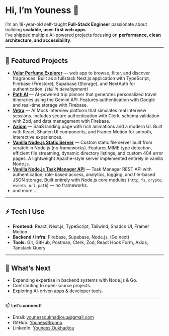 # Hi, I’m Youness 👋  

I’m an 18-year-old self-taught **Full-Stack Engineer** passionate about building **scalable, user-first web apps**.  
I’ve shipped multiple AI-powered projects focusing on **performance, clean architecture, and accessibility**.  

---

## 🚀 Featured Projects  

- **[Velar Perfume Explorer](https://github.com/YounessBrunno/Velar-Perfume-explorer)** — web app to browse, filter, and discover fragrances. Built as a fullstack Next.js application with TypeScript, Firebase (Firestore), Supabase (Storage), and NextAuth for authentication. *(still in development)*
- **[Path AI](https://github.com/YounessBrunno/AI-Trip-Planner)** — AI-powered trip planner that generates personalized travel itineraries using the Gemini API. Features authentication with Google and real-time storage with Firebase.
- **[Vetra](https://github.com/YounessBrunno/Ai-Mock-Interview)** — AI Mock Interview platform that simulates real interview sessions. Includes secure authentication with Clerk, schema validation with Zod, and data management with Firebase.
- **[Axiom](https://github.com/YounessBrunno/)** — SaaS landing page with rich animations and a modern UI. Built with React, Shadcn UI components, and Framer Motion for smooth, interactive experiences.
- **[Vanilla Node.js Static Server](https://github.com/YounessBrunno/vanilla-node.js-static-server)** — Custom static file server built from scratch in Node.js (no frameworks). Features MIME type detection, efficient file  streaming, dynamic directory listings, and custom 404 error pages. A lightweight Apache-style server implemented entirely in vanilla Node.js.
- **[Vanilla Node.js Task Manager API](https://github.com/YounessBrunno/vanilla-node.js-task-manager-rest-api)** — Task Manager REST API with authentication, role-based access, analytics, logging, and file-based JSON storage. Built entirely with Node.js core modules (`http`, `fs`, `crypto`, `events`, `url`, `path`) — no frameworks.
- and more...  

---

## ⚡ Tech I Use  

- **Frontend:** React, Next.js, TypeScript, Tailwind, Shadcn UI, Framer Motion  
- **Backend / Infra:** Firebase, Supabase, Node.js, (Go next)  
- **Tools:** Git, GitHub, Postman, Clerk, Zod, React Hook Form, Axios, Tanstack Query


---

## 🌱 What’s Next  

- Expanding expertise in backend systems with Node.js & Go.
- Contributing to open-source projects.  
- Exploring AI-driven apps & developer tools.  

---

📫 **Let’s connect!**  
- Email: [younessoukhadjouu@gmail.com](mailto:younessoukhadjouu@gmail.com)  
- GitHub: [YounessBrunno](https://github.com/YounessBrunno)  
- LinkedIn: [Youness Oukhadjou](https://www.linkedin.com/in/youness-oukhadjou/)  
